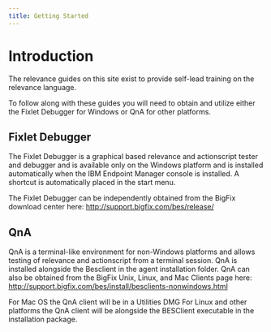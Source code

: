 ```yaml
---
title: Getting Started
---
```


# Introduction

The relevance guides on this site exist to provide self-lead training on the relevance language.

To follow along with these guides you will need to obtain and utilize either the Fixlet Debugger for Windows or QnA for other platforms.

## Fixlet Debugger

The Fixlet Debugger is a graphical based relevance and actionscript tester and debugger and is available only on the Windows platform and is installed automatically when the IBM Endpoint Manager console is installed. A shortcut is automatically placed in the start menu.

The Fixlet Debugger can be independently obtained from the BigFix download center here: http://support.bigfix.com/bes/release/

## QnA

QnA is a terminal-like environment for non-Windows platforms and allows testing of relevance and actionscript from a terminal session. QnA is installed alongside the Besclient in the agent installation folder. QnA can also be obtained from the BigFix Unix, Linux, and Mac Clients page here: http://support.bigfix.com/bes/install/besclients-nonwindows.html

For Mac OS the QnA client will be in a Utilities DMG
For Linux and other platforms the QnA client will be alongside the BESClient executable in the installation package.
